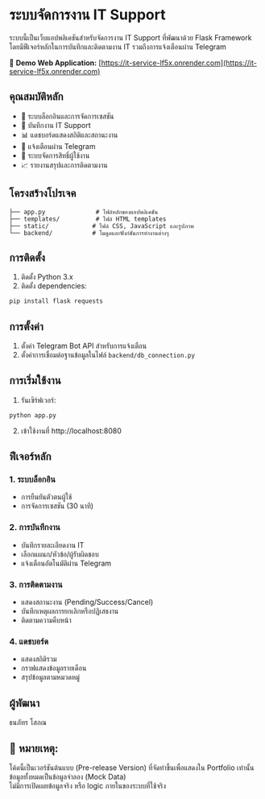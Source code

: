 # ระบบจัดการงาน IT Support

ระบบนี้เป็นเว็บแอปพลิเคชันสำหรับจัดการงาน IT Support ที่พัฒนาด้วย Flask Framework โดยมีฟีเจอร์หลักในการบันทึกและติดตามงาน IT รวมถึงการแจ้งเตือนผ่าน Telegram

🔗 **Demo Web Application:** [https://it-service-lf5x.onrender.com](https://it-service-lf5x.onrender.com)

## คุณสมบัติหลัก

- 🔐 ระบบล็อกอินและการจัดการเซสชัน
- 📝 บันทึกงาน IT Support
- 📊 แดชบอร์ดแสดงสถิติและสถานะงาน
- 📱 แจ้งเตือนผ่าน Telegram
- 👥 ระบบจัดการสิทธิ์ผู้ใช้งาน
- 📈 รายงานสรุปและการติดตามงาน

## โครงสร้างโปรเจค

```
├── app.py              # ไฟล์หลักของแอปพลิเคชัน
├── templates/          # ไฟล์ HTML templates
├── static/            # ไฟล์ CSS, JavaScript และรูปภาพ
└── backend/           # โมดูลและฟังก์ชันการทำงานต่างๆ
```

## การติดตั้ง

1. ติดตั้ง Python 3.x
2. ติดตั้ง dependencies:
```bash
pip install flask requests
```

## การตั้งค่า

1. ตั้งค่า Telegram Bot API สำหรับการแจ้งเตือน
2. ตั้งค่าการเชื่อมต่อฐานข้อมูลในไฟล์ `backend/db_connection.py`

## การเริ่มใช้งาน

1. รันเซิร์ฟเวอร์:
```bash
python app.py
```
2. เข้าใช้งานที่ http://localhost:8080

## ฟีเจอร์หลัก

### 1. ระบบล็อกอิน
- การยืนยันตัวตนผู้ใช้
- การจัดการเซสชัน (30 นาที)

### 2. การบันทึกงาน
- บันทึกรายละเอียดงาน IT
- เลือกแผนก/หัวข้อ/ผู้รับผิดชอบ
- แจ้งเตือนอัตโนมัติผ่าน Telegram

### 3. การติดตามงาน
- แสดงสถานะงาน (Pending/Success/Cancel)
- บันทึกเหตุผลการยกเลิกหรือปฏิเสธงาน
- ติดตามความคืบหน้า

### 4. แดชบอร์ด
- แสดงสถิติรวม
- กราฟแสดงข้อมูลรายเดือน
- สรุปข้อมูลตามหมวดหมู่

## ผู้พัฒนา

ธนภัทร โสภณ

## 📌 หมายเหตุ:
โค้ดนี้เป็นเวอร์ชันต้นแบบ (Pre-release Version) ที่จัดทำขึ้นเพื่อแสดงใน Portfolio เท่านั้น  
ข้อมูลทั้งหมดเป็นข้อมูลจำลอง (Mock Data)  
ไม่มีการเปิดเผยข้อมูลจริง หรือ logic ภายในของระบบที่ใช้จริง